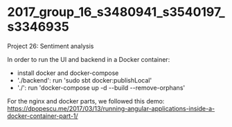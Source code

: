 # 2017_group_16_s3480941_s3540197_s3346935
Project 26: Sentiment analysis

In order to run the UI and backend in a Docker container:
- install docker and docker-compose
- './backend': run 'sudo sbt docker:publishLocal'
- './': run 'docker-compose up -d --build --remove-orphans'

For the nginx and docker parts, we followed this demo: https://dpopescu.me/2017/03/13/running-angular-applications-inside-a-docker-container-part-1/
